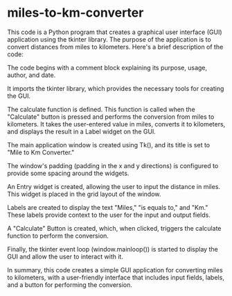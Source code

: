 # miles-to-km-converter
This code is a Python program that creates a graphical user interface (GUI) application using the tkinter library. The purpose of the application is to convert distances from miles to kilometers. Here's a brief description of the code:

The code begins with a comment block explaining its purpose, usage, author, and date.

It imports the tkinter library, which provides the necessary tools for creating the GUI.

The calculate function is defined. This function is called when the "Calculate" button is pressed and performs the conversion from miles to kilometers. It takes the user-entered value in miles, converts it to kilometers, and displays the result in a Label widget on the GUI.

The main application window is created using Tk(), and its title is set to "Mile to Km Converter."

The window's padding (padding in the x and y directions) is configured to provide some spacing around the widgets.

An Entry widget is created, allowing the user to input the distance in miles. This widget is placed in the grid layout of the window.

Labels are created to display the text "Miles," "is equals to," and "Km." These labels provide context to the user for the input and output fields.

A "Calculate" Button is created, which, when clicked, triggers the calculate function to perform the conversion.

Finally, the tkinter event loop (window.mainloop()) is started to display the GUI and allow the user to interact with it.

In summary, this code creates a simple GUI application for converting miles to kilometers, with a user-friendly interface that includes input fields, labels, and a button for performing the conversion.
